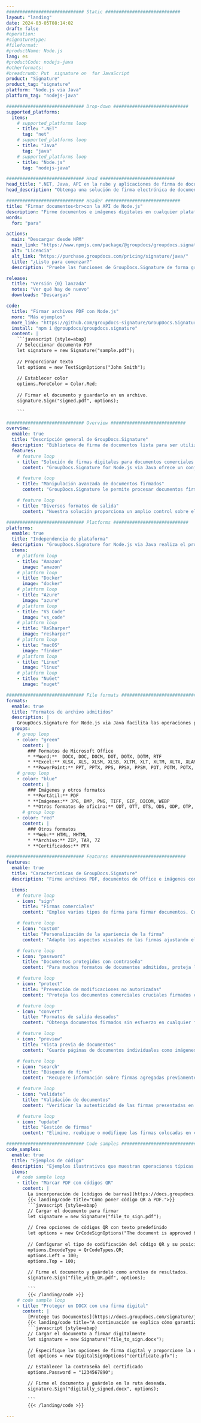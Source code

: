 ```yaml
---
############################# Static ############################
layout: "landing"
date: 2024-03-05T08:14:02
draft: false
#operation: 
#signaturetype: 
#fileformat: 
#productName: Node.js
lang: es
#productCode: nodejs-java
#otherformats: 
#breadcrumb: Put  signature on  for JavaScript
product: "Signature"
product_tag: "signature"
platform: "Node.js via Java"
platform_tag: "nodejs-java"

############################# Drop-down ############################
supported_platforms:
  items:
    # supported_platforms loop
    - title: ".NET"
      tag: "net"
    # supported_platforms loop
    - title: "Java"
      tag: "java"
    # supported_platforms loop
    - title: "Node.js"
      tag: "nodejs-java"

############################# Head ############################
head_title: ".NET, Java, API en la nube y aplicaciones de firma de documentos en línea"
head_description: "Obtenga una solución de firma electrónica de documentos todo en uno para .NET, Java y aplicaciones basadas en la nube. Firme formatos de documentos comunes en línea usando la función simple de arrastrar y soltar"

############################# Header ############################
title: "Firmar documentos<br>con la API de Node.js"
description: "Firme documentos e imágenes digitales en cualquier plataforma utilizando nuestras API flexibles y soluciones basadas en aplicaciones para programadores y usuarios finales."
words:
  for: "para"

actions:
  main: "Descargar desde NPM"
  main_link: "https://www.npmjs.com/package/@groupdocs/groupdocs.signature/"
  alt: "Licencia"
  alt_link: "https://purchase.groupdocs.com/pricing/signature/java/"
  title: "¿Listo para comenzar?"
  description: "Pruebe las funciones de GroupDocs.Signature de forma gratuita o solicite una licencia"

release:
  title: "Versión {0} lanzada"
  notes: "Ver qué hay de nuevo"
  downloads: "Descargas"

code:
  title: "Firmar archivos PDF con Node.js"
  more: "Más ejemplos"
  more_link: "https://github.com/groupdocs-signature/GroupDocs.Signature-for-Node.js-via-Java/"
  install: "npm i @groupdocs/groupdocs.signature"
  content: |
    ```javascript {style=abap}   
    // Seleccionar documento PDF
    let signature = new Signature("sample.pdf");
    
    // Proporcionar texto
    let options = new TextSignOptions("John Smith");
    
    // Establecer color
    options.ForeColor = Color.Red;
    
    // Firmar el documento y guardarlo en un archivo.
    signature.Sign("signed.pdf", options);
    
    ```

############################# Overview ############################
overview:
  enable: true
  title: "Descripción general de GroupDocs.Signature"
  description: "Biblioteca de firma de documentos lista para ser utilizada en aplicaciones Node.js"
  features:
    # feature loop
    - title: "Solución de firmas digitales para documentos comerciales con Node.js"
      content: "GroupDocs.Signature for Node.js via Java ofrece un conjunto completo de opciones de firma digital para PDF, documentos de Office e imágenes. Se encuentran disponibles textos, códigos de barras, imágenes, certificados digitales y metadatos. El procesamiento de documentos optimizado garantiza la eficiencia."

    # feature loop
    - title: "Manipulación avanzada de documentos firmados"
      content: "GroupDocs.Signature le permite procesar documentos firmados. Busque y valide firmas utilizando diversos criterios. Además, extraiga información detallada del documento o genere imágenes de vista previa de las páginas."

    # feature loop
    - title: "Diversos formatos de salida"
      content: "Nuestra solución proporciona un amplio control sobre el formato de salida de los documentos firmados. Coloque con precisión las firmas en cualquier página y personalice su apariencia. Guarde documentos firmados en numerosos formatos compatibles y, opcionalmente, protéjalos con contraseñas."

############################# Platforms ############################
platforms:
  enable: true
  title: "Independencia de plataforma"
  description: "GroupDocs.Signature for Node.js via Java realiza el procesamiento de documentos con varios sistemas operativos"
  items:
    # platform loop
    - title: "Amazon"
      image: "amazon"
    # platform loop
    - title: "Docker"
      image: "docker"
    # platform loop
    - title: "Azure"
      image: "azure"
    # platform loop
    - title: "VS Code"
      image: "vs_code"
    # platform loop
    - title: "ReSharper"
      image: "resharper"
    # platform loop
    - title: "macOS"
      image: "finder"
    # platform loop
    - title: "Linux"
      image: "linux"
    # platform loop
    - title: "NuGet"
      image: "nuget"

############################# File formats ############################
formats:
  enable: true
  title: "Formatos de archivo admitidos"
  description: |
    GroupDocs.Signature for Node.js via Java facilita las operaciones para los [formatos de archivo populares](https://docs.groupdocs.com/signature/java/supported-document-formats/).
  groups:
    # group loop
    - color: "green"
      content: |
        ### Formatos de Microsoft Office
        * **Word:**  DOCX, DOC, DOCM, DOT, DOTX, DOTM, RTF
        * **Excel:** XLSX, XLS, XLSM, XLSB, XLTM, XLT, XLTM, XLTX, XLAM, SXC, SpreadsheetML
        * **PowerPoint:** PPT, PPTX, PPS, PPSX, PPSM, POT, POTM, POTX, PPTM
    # group loop
    - color: "blue"
      content: |
        ### Imágenes y otros formatos
        * **Portátil:** PDF
        * **Imágenes:** JPG, BMP, PNG, TIFF, GIF, DICOM, WEBP
        * **Otros formatos de oficina:** ODT, OTT, OTS, ODS, ODP, OTP, ODG
      # group loop
    - color: "red"
      content: |
        ### Otros formatos
        * **Web:** HTML, MHTML
        * **Archivo:** ZIP, TAR, 7Z
        * **Certificados:** PFX

############################# Features ############################
features:
  enable: true
  title: "Características de GroupDocs.Signature"
  description: "Firme archivos PDF, documentos de Office e imágenes con firmas digitales"

  items:
    # feature loop
    - icon: "sign"
      title: "Firmas comerciales"
      content: "Emplee varios tipos de firma para firmar documentos. Coloque firmas digitales con precisión en cualquier ubicación de la página."

    # feature loop
    - icon: "custom"
      title: "Personalización de la apariencia de la firma"
      content: "Adapte los aspectos visuales de las firmas ajustando el color, la fuente, los bordes, la rotación y más para lograr el resultado deseado."

    # feature loop
    - icon: "password"
      title: "Documentos protegidos con contraseña"
      content: "Para muchos formatos de documentos admitidos, proteja los documentos firmados con una contraseña para mayor seguridad."

    # feature loop
    - icon: "protect"
      title: "Prevención de modificaciones no autorizadas"
      content: "Proteja los documentos comerciales cruciales firmados con certificados digitales contra modificaciones no autorizadas."

    # feature loop
    - icon: "convert"
      title: "Formatos de salida deseados"
      content: "Obtenga documentos firmados sin esfuerzo en cualquier formato compatible. Convierta documentos de MS Word a formato PDF con facilidad."

    # feature loop
    - icon: "preview"
      title: "Vista previa de documentos"
      content: "Guarde páginas de documentos individuales como imágenes para necesidades futuras."

    # feature loop
    - icon: "search"
      title: "Búsqueda de firma"
      content: "Recupere información sobre firmas agregadas previamente en sus documentos."

    # feature loop
    - icon: "validate"
      title: "Validación de documentos"
      content: "Verificar la autenticidad de las firmas presentadas en cualquier documento."

    # feature loop
    - icon: "update"
      title: "Gestión de firmas"
      content: "Elimine, reubique o modifique las firmas colocadas en cualquier página del documento."

############################# Code samples ############################
code_samples:
  enable: true
  title: "Ejemplos de código"
  description: "Ejemplos ilustrativos que muestran operaciones típicas de GroupDocs.Signature for Node.js via Java"
  items:
    # code sample loop
    - title: "Marcar PDF con códigos QR"
      content: |
        La incorporación de [códigos de barras](https://docs.groupdocs.com/signature/java/esign-document-with-qr-code-signature/) en páginas de documentos PDF específicas puede optimizar los procesos comerciales. Esta sección proporciona un ejemplo de cómo agregar un código QR usando GroupDocs.Signature for Node.js via Java.
        {{< landing/code title="Cómo poner código QR a PDF.">}}
        ```javascript {style=abap}
        // Cargar el documento para firmar
        let signature = new Signature("file_to_sign.pdf");
        
        // Crea opciones de códigos QR con texto predefinido
        let options = new QrCodeSignOptions("The document is approved by John Smith");
        
        // Configurar el tipo de codificación del código QR y su posición en la página
        options.EncodeType = QrCodeTypes.QR;
        options.Left = 100;
        options.Top = 100;
            
        // Firme el documento y guárdelo como archivo de resultados.
        signature.Sign("file_with_QR.pdf", options);
        
        ```
        {{< /landing/code >}}
    # code sample loop
    - title: "Proteger un DOCX con una firma digital"
      content: |
        [Protege tus Documentos](https://docs.groupdocs.com/signature/java/esign-document-with-digital-signature/) mediante firmas basadas en certificados digitales. La firma digital protege sus documentos comerciales contra cambios de contenido.
        {{< landing/code title="A continuación se explica cómo garantizar la integridad del documento.">}}
        ```javascript {style=abap}   
        // Cargar el documento a firmar digitalmente
        let signature = new Signature("file_to_sign.docx");
        
        // Especifique las opciones de firma digital y proporcione la ruta al archivo del certificado.
        let options = new DigitalSignOptions("certificate.pfx");

        // Establecer la contraseña del certificado
        options.Password = "1234567890";

        // Firme el documento y guárdelo en la ruta deseada.
        signature.Sign("digitally_signed.docx", options);

        ```
        {{< /landing/code >}}

---
```

